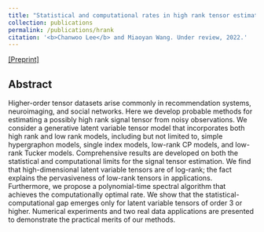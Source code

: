 ```yaml
---
title: "Statistical and computational rates in high rank tensor estimation"
collection: publications
permalink: /publications/hrank
citation: '<b>Chanwoo Lee</b> and Miaoyan Wang. Under review, 2022.'
---
```


[[Preprint]](https://arxiv.org/abs/2304.04043) 

## Abstract
Higher-order tensor datasets arise commonly in recommendation systems, neuroimaging, and social networks. Here we develop probable methods for estimating a possibly high rank signal tensor from noisy observations. We consider a generative latent variable tensor model that incorporates both high rank and low rank models, including but not limited to, simple hypergraphon models, single index models, low-rank CP models, and low-rank Tucker models. Comprehensive results are developed on both the statistical and computational limits for the signal tensor estimation. We find that high-dimensional latent variable tensors are of log-rank; the fact explains the pervasiveness of low-rank tensors in applications. Furthermore, we propose a polynomial-time spectral algorithm that achieves the computationally optimal rate. We show that the statistical-computational gap emerges only for latent variable tensors of order 3 or higher. Numerical experiments and two real data applications are presented to demonstrate the practical merits of our methods.
